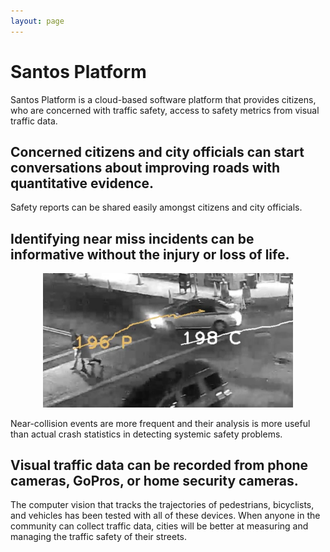 ```yaml
---
layout: page
---
```


# Santos Platform

Santos Platform is a cloud-based software platform that provides citizens, who are concerned with traffic safety, access to safety metrics from visual traffic data.

## Concerned citizens and city officials can start conversations about improving roads with quantitative evidence.
Safety reports can be shared easily amongst citizens and city officials.

## Identifying near miss incidents can be informative without the injury or loss of life.

<center><img src="img/near-miss-clip-harvey-night.png" width="400" alt="A close call incident between pedestrians crossing during a do-not-walk phase and a vehicle turning right"></center>

Near-collision events are more frequent and their analysis is more useful than actual crash statistics in detecting systemic safety problems.

## Visual traffic data can be recorded from phone cameras, GoPros, or home security cameras.
The computer vision that tracks the trajectories of pedestrians, bicyclists, and vehicles has been tested with all of these devices.  When anyone in the community can collect traffic data, cities will be better at measuring and managing the traffic safety of their streets.
